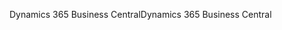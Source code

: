 <span data-ttu-id="b2ba8-101">Dynamics 365 Business Central</span><span class="sxs-lookup"><span data-stu-id="b2ba8-101">Dynamics 365 Business Central</span></span>
